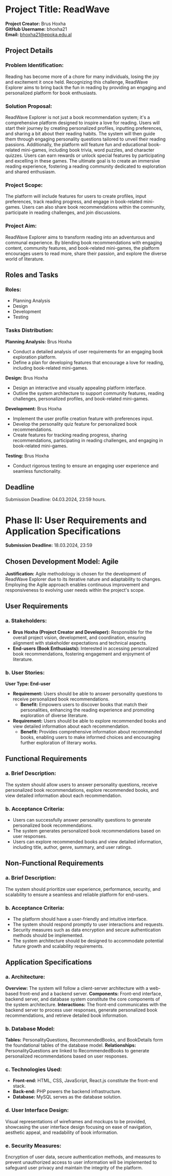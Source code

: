 # Project Title: ReadWave

**Project Creator:** Brus Hoxha  
**GitHub Username:** bhoxha21  
**Email:** bhoxha21@epoka.edu.al  

## Project Details
### Problem Identification:
Reading has become more of a chore for many individuals, losing the joy and excitement it once held. Recognizing this challenge, ReadWave Explorer aims to bring back the fun in reading by providing an engaging and personalized platform for book enthusiasts.

### Solution Proposal:
ReadWave Explorer is not just a book recommendation system; it's a comprehensive platform designed to inspire a love for reading. Users will start their journey by creating personalized profiles, inputting preferences, and sharing a bit about their reading habits. The system will then guide them through engaging personality questions tailored to unveil their reading passions. Additionally, the platform will feature fun and educational book-related mini-games, including book trivia, word puzzles, and character quizzes. Users can earn rewards or unlock special features by participating and excelling in these games. The ultimate goal is to create an immersive reading experience, fostering a reading community dedicated to exploration and shared enthusiasm.

### Project Scope:
The platform will include features for users to create profiles, input preferences, track reading progress, and engage in book-related mini-games. Users can also share book recommendations within the community, participate in reading challenges, and join discussions.

### Project Aim:
ReadWave Explorer aims to transform reading into an adventurous and communal experience. By blending book recommendations with engaging content, community features, and book-related mini-games, the platform encourages users to read more, share their passion, and explore the diverse world of literature.

## Roles and Tasks
### Roles:
- Planning Analysis
- Design
- Development
- Testing

### Tasks Distribution:
**Planning Analysis:** Brus Hoxha
- Conduct a detailed analysis of user requirements for an engaging book exploration platform.
- Define a plan for developing features that encourage a love for reading, including book-related mini-games.

**Design:** Brus Hoxha
- Design an interactive and visually appealing platform interface.
- Outline the system architecture to support community features, reading challenges, personalized profiles, and book-related mini-games.

**Development:** Brus Hoxha
- Implement the user profile creation feature with preferences input.
- Develop the personality quiz feature for personalized book recommendations.
- Create features for tracking reading progress, sharing recommendations, participating in reading challenges, and engaging in book-related mini-games.

**Testing:** Brus Hoxha
- Conduct rigorous testing to ensure an engaging user experience and seamless functionality.

## Deadline
Submission Deadline: 04.03.2024, 23:59 hours.

# Phase II: User Requirements and Application Specifications

**Submission Deadline:** 18.03.2024, 23:59

## Chosen Development Model: Agile

**Justification:** Agile methodology is chosen for the development of ReadWave Explorer due to its iterative nature and adaptability to changes. Employing the Agile approach enables continuous improvement and responsiveness to evolving user needs within the project's scope.

## User Requirements

### a. Stakeholders:

- **Brus Hoxha (Project Creator and Developer):** Responsible for the overall project vision, development, and coordination, ensuring alignment with stakeholder expectations and technical aspects.
- **End-users (Book Enthusiasts):** Interested in accessing personalized book recommendations, fostering engagement and enjoyment of literature.

### b. User Stories:

**User Type: End-user**

- **Requirement:** Users should be able to answer personality questions to receive personalized book recommendations.
  - **Benefit:** Empowers users to discover books that match their personalities, enhancing the reading experience and promoting exploration of diverse literature.
- **Requirement:** Users should be able to explore recommended books and view detailed information about each recommendation.
  - **Benefit:** Provides comprehensive information about recommended books, enabling users to make informed choices and encouraging further exploration of literary works.

## Functional Requirements

### a. Brief Description:

The system should allow users to answer personality questions, receive personalized book recommendations, explore recommended books, and view detailed information about each recommendation.

### b. Acceptance Criteria:

- Users can successfully answer personality questions to generate personalized book recommendations.
- The system generates personalized book recommendations based on user responses.
- Users can explore recommended books and view detailed information, including title, author, genre, summary, and user ratings.

## Non-Functional Requirements

### a. Brief Description:

The system should prioritize user experience, performance, security, and scalability to ensure a seamless and reliable platform for end-users.

### b. Acceptance Criteria:

- The platform should have a user-friendly and intuitive interface.
- The system should respond promptly to user interactions and requests.
- Security measures such as data encryption and secure authentication methods should be implemented.
- The system architecture should be designed to accommodate potential future growth and scalability requirements.

## Application Specifications

### a. Architecture:

**Overview:** The system will follow a client-server architecture with a web-based front-end and a backend server.
**Components:** Front-end interface, backend server, and database system constitute the core components of the system architecture.
**Interactions:** The front-end communicates with the backend server to process user responses, generate personalized book recommendations, and retrieve detailed book information.

### b. Database Model:

**Tables:** PersonalityQuestions, RecommendedBooks, and BookDetails form the foundational tables of the database model.
**Relationships:** PersonalityQuestions are linked to RecommendedBooks to generate personalized recommendations based on user responses.

### c. Technologies Used:

- **Front-end:** HTML, CSS, JavaScript, React.js constitute the front-end stack.
- **Back-end:** PHP powers the backend infrastructure.
- **Database:** MySQL serves as the database solution.

### d. User Interface Design:

Visual representations of wireframes and mockups to be provided, showcasing the user interface design focusing on ease of navigation, aesthetic appeal, and readability of book information.

### e. Security Measures:

Encryption of user data, secure authentication methods, and measures to prevent unauthorized access to user information will be implemented to safeguard user privacy and maintain the integrity of the platform.
